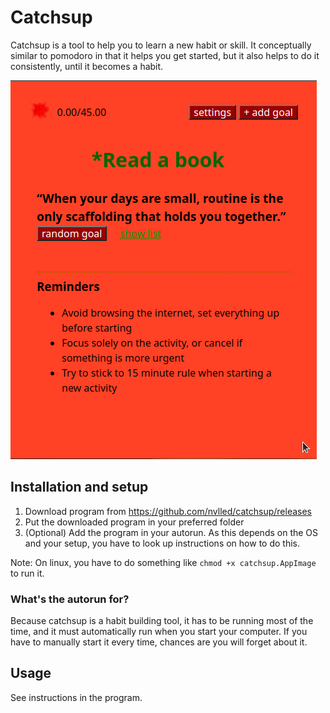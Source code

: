 # Catchsup

Catchsup is a tool to help you to learn a new habit or skill.
It conceptually similar to pomodoro in that it helps you get
started, but it also helps to do it consistently, until
it becomes a habit.

![pomodoro -> tomato -> ketchup -> catchsup](public/catchsup-preview.png)

## Installation and setup

1. Download program from https://github.com/nvlled/catchsup/releases
2. Put the downloaded program in your preferred folder
3. (Optional) Add the program in your autorun. As this depends on the OS and your
   setup, you have to look up instructions on how to do this.

Note: On linux, you have to do something like `chmod +x catchsup.AppImage` to run it.

### What's the autorun for?

Because catchsup is a habit building tool,
it has to be running most of the time, and it must automatically
run when you start your computer. If you have to manually start it
every time, chances are you will forget about it.

## Usage

See instructions in the program.
